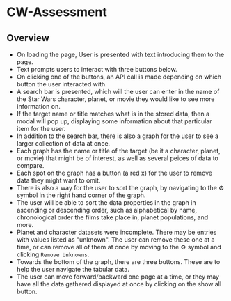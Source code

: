 # CW-Assessment

## Overview
- On loading the page, User is presented with text introducing them to the page.
- Text prompts users to interact with three buttons below.
- On clicking one of the buttons, an API call is made depending on which button the user interacted with.
- A search bar is presented, which will the user can enter in the name of the Star Wars character, planet, or movie they would like to see more information on. 
- If the target name or title matches what is in the stored data, then a modal will pop up, displaying some information about that particular item for the user.
- In addition to the search bar, there is also a graph for the user to see a larger collection of data at once.
- Each graph has the name or title of the target (be it a character, planet, or movie) that might be of interest, as well as several peices of data to compare. 
- Each spot on the graph has a button (a red x) for the user to remove data they might want to omit. 
- There is also a way for the user to sort the graph, by navigating to the ⚙️ symbol in the right hand corner of the graph.
- The user will be able to sort the data properties in the graph in ascending or descending order, such as alphabetical by name, chronological order the films take place in, planet populations, and more. 
- Planet and character datasets were incomplete. There may be entries with values listed as "unknown". The user can remove these one at a time, or can remove all of them at once by moving to the ⚙️ symbol and clicking ```Remove Unknowns```.
- Towards the bottom of the graph, there are three buttons. These are to help the user navigate the tabular data.
- The user can move forward/backward one page at a time, or they may have all the data gathered displayed at once by clicking on the show all button. 


